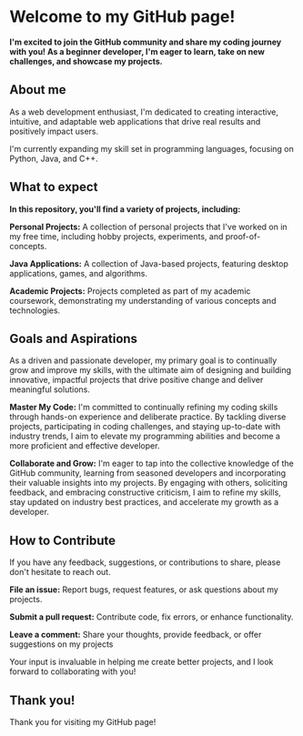 # Welcome to my GitHub page!

**I'm excited to join the GitHub community and share my coding journey with you! As a beginner developer, I'm eager to learn, take on new challenges, and showcase my projects.**

## About me 

As a web development enthusiast, I'm dedicated to creating interactive, intuitive, and adaptable web applications that drive real results and positively impact users.

I'm currently expanding my skill set in programming languages, focusing on Python, Java, and C++.

## What to expect

**In this repository, you'll find a variety of projects, including:**

**Personal Projects:** A collection of personal projects that I've worked on in my free time, including hobby projects, experiments, and proof-of-concepts.

**Java Applications:** A collection of Java-based projects, featuring desktop applications, games, and algorithms.

**Academic Projects:** Projects completed as part of my academic coursework, demonstrating my understanding of various concepts and technologies.

## Goals and Aspirations

As a driven and passionate developer, my primary goal is to continually grow and improve my skills, with the ultimate aim of designing and building innovative, impactful projects that drive positive change and deliver meaningful solutions.

**Master My Code:** I'm committed to continually refining my coding skills through hands-on experience and deliberate practice. By tackling diverse projects, participating in coding challenges, and staying up-to-date with industry trends, I aim to elevate my programming abilities and become a more proficient and effective developer.

**Collaborate and Grow:** I'm eager to tap into the collective knowledge of the GitHub community, learning from seasoned developers and incorporating their valuable insights into my projects. By engaging with others, soliciting feedback, and embracing constructive criticism, I aim to refine my skills, stay updated on industry best practices, and accelerate my growth as a developer.

## How to Contribute


If you have any feedback, suggestions, or contributions to share, please don't hesitate to reach out.

**File an issue:** Report bugs, request features, or ask questions about my projects.

**Submit a pull request:** Contribute code, fix errors, or enhance functionality.

**Leave a comment:** Share your thoughts, provide feedback, or offer suggestions on my projects

Your input is invaluable in helping me create better projects, and I look forward to collaborating with you!

## Thank you! 

Thank you for visiting my GitHub page! 
